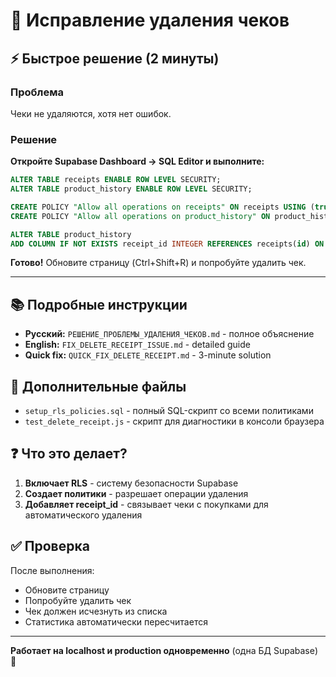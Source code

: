 # 🔧 Исправление удаления чеков

## ⚡ Быстрое решение (2 минуты)

### Проблема
Чеки не удаляются, хотя нет ошибок.

### Решение
**Откройте Supabase Dashboard → SQL Editor и выполните:**

```sql
ALTER TABLE receipts ENABLE ROW LEVEL SECURITY;
ALTER TABLE product_history ENABLE ROW LEVEL SECURITY;

CREATE POLICY "Allow all operations on receipts" ON receipts USING (true);
CREATE POLICY "Allow all operations on product_history" ON product_history USING (true);

ALTER TABLE product_history 
ADD COLUMN IF NOT EXISTS receipt_id INTEGER REFERENCES receipts(id) ON DELETE CASCADE;
```

**Готово!** Обновите страницу (Ctrl+Shift+R) и попробуйте удалить чек.

---

## 📚 Подробные инструкции

- **Русский:** `РЕШЕНИЕ_ПРОБЛЕМЫ_УДАЛЕНИЯ_ЧЕКОВ.md` - полное объяснение
- **English:** `FIX_DELETE_RECEIPT_ISSUE.md` - detailed guide
- **Quick fix:** `QUICK_FIX_DELETE_RECEIPT.md` - 3-minute solution

## 📁 Дополнительные файлы

- `setup_rls_policies.sql` - полный SQL-скрипт со всеми политиками
- `test_delete_receipt.js` - скрипт для диагностики в консоли браузера

## ❓ Что это делает?

1. **Включает RLS** - систему безопасности Supabase
2. **Создает политики** - разрешает операции удаления
3. **Добавляет receipt_id** - связывает чеки с покупками для автоматического удаления

## ✅ Проверка

После выполнения:
- Обновите страницу
- Попробуйте удалить чек
- Чек должен исчезнуть из списка
- Статистика автоматически пересчитается

---

**Работает на localhost и production одновременно** (одна БД Supabase) 🎉

